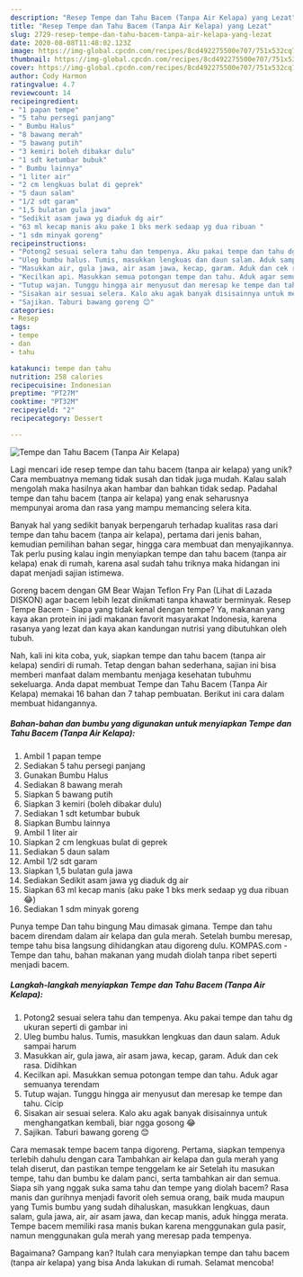 ```yaml
---
description: "Resep Tempe dan Tahu Bacem (Tanpa Air Kelapa) yang Lezat"
title: "Resep Tempe dan Tahu Bacem (Tanpa Air Kelapa) yang Lezat"
slug: 2729-resep-tempe-dan-tahu-bacem-tanpa-air-kelapa-yang-lezat
date: 2020-08-08T11:48:02.123Z
image: https://img-global.cpcdn.com/recipes/8cd492275500e707/751x532cq70/tempe-dan-tahu-bacem-tanpa-air-kelapa-foto-resep-utama.jpg
thumbnail: https://img-global.cpcdn.com/recipes/8cd492275500e707/751x532cq70/tempe-dan-tahu-bacem-tanpa-air-kelapa-foto-resep-utama.jpg
cover: https://img-global.cpcdn.com/recipes/8cd492275500e707/751x532cq70/tempe-dan-tahu-bacem-tanpa-air-kelapa-foto-resep-utama.jpg
author: Cody Harmon
ratingvalue: 4.7
reviewcount: 14
recipeingredient:
- "1 papan tempe"
- "5 tahu persegi panjang"
- " Bumbu Halus"
- "8 bawang merah"
- "5 bawang putih"
- "3 kemiri boleh dibakar dulu"
- "1 sdt ketumbar bubuk"
- " Bumbu lainnya"
- "1 liter air"
- "2 cm lengkuas bulat di geprek"
- "5 daun salam"
- "1/2 sdt garam"
- "1,5 bulatan gula jawa"
- "Sedikit asam jawa yg diaduk dg air"
- "63 ml kecap manis aku pake 1 bks merk sedaap yg dua ribuan "
- "1 sdm minyak goreng"
recipeinstructions:
- "Potong2 sesuai selera tahu dan tempenya. Aku pakai tempe dan tahu dg ukuran seperti di gambar ini"
- "Uleg bumbu halus. Tumis, masukkan lengkuas dan daun salam. Aduk sampai harum"
- "Masukkan air, gula jawa, air asam jawa, kecap, garam. Aduk dan cek rasa. Didihkan"
- "Kecilkan api. Masukkan semua potongan tempe dan tahu. Aduk agar semuanya terendam"
- "Tutup wajan. Tunggu hingga air menyusut dan meresap ke tempe dan tahu. Cicip"
- "Sisakan air sesuai selera. Kalo aku agak banyak disisainnya untuk menghangatkan kembali, biar ngga gosong 😂"
- "Sajikan. Taburi bawang goreng 😊"
categories:
- Resep
tags:
- tempe
- dan
- tahu

katakunci: tempe dan tahu 
nutrition: 258 calories
recipecuisine: Indonesian
preptime: "PT27M"
cooktime: "PT32M"
recipeyield: "2"
recipecategory: Dessert

---
```



![Tempe dan Tahu Bacem (Tanpa Air Kelapa)](https://img-global.cpcdn.com/recipes/8cd492275500e707/751x532cq70/tempe-dan-tahu-bacem-tanpa-air-kelapa-foto-resep-utama.jpg)

Lagi mencari ide resep tempe dan tahu bacem (tanpa air kelapa) yang unik? Cara membuatnya memang tidak susah dan tidak juga mudah. Kalau salah mengolah maka hasilnya akan hambar dan bahkan tidak sedap. Padahal tempe dan tahu bacem (tanpa air kelapa) yang enak seharusnya mempunyai aroma dan rasa yang mampu memancing selera kita.

Banyak hal yang sedikit banyak berpengaruh terhadap kualitas rasa dari tempe dan tahu bacem (tanpa air kelapa), pertama dari jenis bahan, kemudian pemilihan bahan segar, hingga cara membuat dan menyajikannya. Tak perlu pusing kalau ingin menyiapkan tempe dan tahu bacem (tanpa air kelapa) enak di rumah, karena asal sudah tahu triknya maka hidangan ini dapat menjadi sajian istimewa.

Goreng bacem dengan GM Bear Wajan Teflon Fry Pan (Lihat di Lazada DISKON) agar bacem lebih lezat dinikmati tanpa khawatir berminyak. Resep Tempe Bacem - Siapa yang tidak kenal dengan tempe? Ya, makanan yang kaya akan protein ini jadi makanan favorit masyarakat Indonesia, karena rasanya yang lezat dan kaya akan kandungan nutrisi yang dibutuhkan oleh tubuh.


Nah, kali ini kita coba, yuk, siapkan tempe dan tahu bacem (tanpa air kelapa) sendiri di rumah. Tetap dengan bahan sederhana, sajian ini bisa memberi manfaat dalam membantu menjaga kesehatan tubuhmu sekeluarga. Anda dapat membuat Tempe dan Tahu Bacem (Tanpa Air Kelapa) memakai 16 bahan dan 7 tahap pembuatan. Berikut ini cara dalam membuat hidangannya.

<!--inarticleads1-->

##### Bahan-bahan dan bumbu yang digunakan untuk menyiapkan Tempe dan Tahu Bacem (Tanpa Air Kelapa):

1. Ambil 1 papan tempe
1. Sediakan 5 tahu persegi panjang
1. Gunakan  Bumbu Halus
1. Sediakan 8 bawang merah
1. Siapkan 5 bawang putih
1. Siapkan 3 kemiri (boleh dibakar dulu)
1. Sediakan 1 sdt ketumbar bubuk
1. Siapkan  Bumbu lainnya
1. Ambil 1 liter air
1. Siapkan 2 cm lengkuas bulat di geprek
1. Sediakan 5 daun salam
1. Ambil 1/2 sdt garam
1. Siapkan 1,5 bulatan gula jawa
1. Sediakan Sedikit asam jawa yg diaduk dg air
1. Siapkan 63 ml kecap manis (aku pake 1 bks merk sedaap yg dua ribuan 😂)
1. Sediakan 1 sdm minyak goreng


Punya tempe Dan tahu bingung Mau dimasak gimana. Tempe dan tahu bacem direndam dalam air kelapa dan gula merah. Setelah bumbu meresap, tempe tahu bisa langsung dihidangkan atau digoreng dulu. KOMPAS.com - Tempe dan tahu, bahan makanan yang mudah diolah tanpa ribet seperti menjadi bacem. 

<!--inarticleads2-->

##### Langkah-langkah menyiapkan Tempe dan Tahu Bacem (Tanpa Air Kelapa):

1. Potong2 sesuai selera tahu dan tempenya. Aku pakai tempe dan tahu dg ukuran seperti di gambar ini
1. Uleg bumbu halus. Tumis, masukkan lengkuas dan daun salam. Aduk sampai harum
1. Masukkan air, gula jawa, air asam jawa, kecap, garam. Aduk dan cek rasa. Didihkan
1. Kecilkan api. Masukkan semua potongan tempe dan tahu. Aduk agar semuanya terendam
1. Tutup wajan. Tunggu hingga air menyusut dan meresap ke tempe dan tahu. Cicip
1. Sisakan air sesuai selera. Kalo aku agak banyak disisainnya untuk menghangatkan kembali, biar ngga gosong 😂
1. Sajikan. Taburi bawang goreng 😊


Cara memasak tempe bacem tanpa digoreng. Pertama, siapkan tempenya terlebih dahulu dengan cara Tambahkan air kelapa dan gula merah yang telah diserut, dan pastikan tempe tenggelam ke air Setelah itu masukan tempe, tahu dan bumbu ke dalam panci, serta tambahkan air dan semua. Siapa sih yang nggak suka sama tahu dan tempe yang diolah bacem? Rasa manis dan gurihnya menjadi favorit oleh semua orang, baik muda maupun yang Tumis bumbu yang sudah dihaluskan, masukkan lengkuas, daun salam, gula jawa, air, air asam jawa, dan kecap manis, aduk hingga merata. Tempe bacem memiliki rasa manis bukan karena menggunakan gula pasir, namun menggunakan gula merah yang meresap pada tempenya. 

Bagaimana? Gampang kan? Itulah cara menyiapkan tempe dan tahu bacem (tanpa air kelapa) yang bisa Anda lakukan di rumah. Selamat mencoba!
